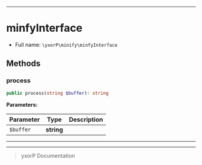 ***

# minfyInterface





* Full name: `\yxorP\minify\minfyInterface`



## Methods


### process



```php
public process(string $buffer): string
```








**Parameters:**

| Parameter | Type | Description |
|-----------|------|-------------|
| `$buffer` | **string** |  |




***


***
> yxorP Documentation
